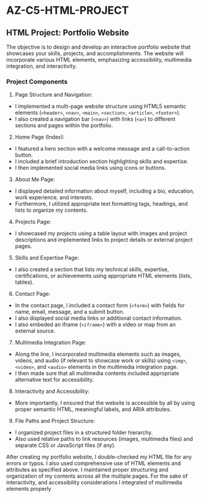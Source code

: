 # AZ-C5-HTML-PROJECT

## HTML Project: Portfolio Website
The objective is to design and develop an interactive portfolio website that showcases your skills, projects, and accomplishments. The website will incorporate various HTML elements, emphasizing accessibility, multimedia integration, and interactivity.

### Project Components
1. Page Structure and Navigation:
- I implemented a multi-page website structure using HTML5 semantic elements (`<header>`, `<nav>`, `<main>`, `<section>`, `<article>`, `<footer>`).
- I also created a navigation bar (`<nav>`) with links (`<a>`) to different sections and pages within the portfolio.

2. Home Page (Index):
- I featured a hero section with a welcome message and a call-to-action button.
- I included a brief introduction section highlighting skills and expertise.
- I then implemented social media links using icons or buttons.

3. About Me Page:
- I displayed detailed information about myself, including a bio, education, work experience, and interests.
- Furthermore, I utilized appropriate text formatting tags, headings, and lists to organize my contents.

4. Projects Page:
- I showcased my projects using a table layout with images and project descriptions and implemented links to project details or external project pages.

5. Skills and Expertise Page:
- I also created a section that lists my technical skills, expertise, certifications, or achievements using appropriate HTML elements (lists, tables).

6. Contact Page:
- In the contact page, I included a contact form (`<form>`) with fields for name, email, message, and a submit button.
- I also displayed social media links or additional contact information.
- I also embeded an iframe (`<iframe>`) with a video or map from an external source.

7. Multimedia Integration Page:
- Along the line, I incorporated multimedia elements such as images, videos, and audio (if relevant to showcase work or skills) using `<img>`, `<video>`, and `<audio>` elements in the multimedia integration page.
- I then made sure that all multimedia contents included appropriate alternative text for accessibility.

8. Interactivity and Accessibility:
- More importantly, I ensured that the website is accessible by all by using proper semantic HTML, meaningful labels, and ARIA attributes.

9. File Paths and Project Structure:
- I organized project files in a structured folder hierarchy.
- Also used relative paths to link resources (images, multimedia files) and separate CSS or JavaScript files (if any).

After creating my portfolio website, I double-checked my HTML file for any errors or typos. I also used comprehensive use of HTML elements and attributes as specified above.
I maintained proper structuring and organization of my contents across all the multiple pages. For the sake of interactivity, and accessibility considerations I integrated of multimedia elements properly
